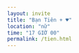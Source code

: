 ```yaml
---
layout: invite
title: "Bạn Tiên + ♥"
location: "nữ"
time: "17 GIỜ 00"
permalink: /tien.html
---
```


